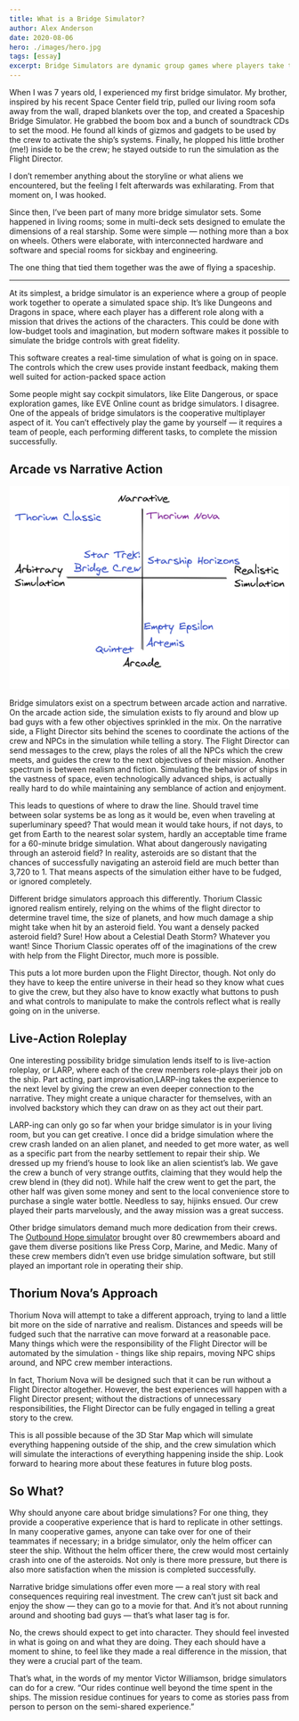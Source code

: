 ```yaml
---
title: What is a Bridge Simulator?
author: Alex Anderson
date: 2020-08-06
hero: ./images/hero.jpg
tags: [essay]
excerpt: Bridge Simulators are dynamic group games where players take the roles of a starship bridge crew.
---
```


When I was 7 years old, I experienced my first bridge simulator. My brother, inspired by his recent Space Center field trip, pulled our living room sofa away from the wall, draped blankets over the top, and created a Spaceship Bridge Simulator. He grabbed the boom box and a bunch of soundtrack CDs to set the mood. He found all kinds of gizmos and gadgets to be used by the crew to activate the ship’s systems. Finally, he plopped his little brother (me!) inside to be the crew; he stayed outside to run the simulation as the Flight Director.

I don’t remember anything about the storyline or what aliens we encountered, but the feeling I felt afterwards was exhilarating. From that moment on, I was hooked.

Since then, I’ve been part of many more bridge simulator sets. Some happened in living rooms; some in multi-deck sets designed to emulate the dimensions of a real starship. Some were simple — nothing more than a box on wheels. Others were elaborate, with interconnected hardware and software and special rooms for sickbay and engineering.

The one thing that tied them together was the awe of flying a spaceship.

---

At its simplest, a bridge simulator is an experience where a group of people work together to operate a simulated space ship. It’s like Dungeons and Dragons in space, where each player has a different role along with a mission that drives the actions of the characters. This could be done with low-budget tools and imagination, but modern software makes it possible to simulate the bridge controls with great fidelity.

This software creates a real-time simulation of what is going on in space. The controls which the crew uses provide instant feedback, making them well suited for action-packed space action

Some people might say cockpit simulators, like Elite Dangerous, or space exploration games, like EVE Online count as bridge simulators. I disagree. One of the appeals of bridge simulators is the cooperative multiplayer aspect of it. You can’t effectively play the game by yourself — it requires a team of people, each performing different tasks, to complete the mission successfully.

## Arcade vs Narrative Action

![Bridge Simulator Quadrants](./images/bridge-sim-quadrants.jpg)

Bridge simulators exist on a spectrum between arcade action and narrative. On the arcade action side, the simulation exists to fly around and blow up bad guys with a few other objectives sprinkled in the mix. On the narrative side, a Flight Director sits behind the scenes to coordinate the actions of the crew and NPCs in the simulation while telling a story. The Flight Director can send messages to the crew, plays the roles of all the NPCs which the crew meets, and guides the crew to the next objectives of their mission.
Another spectrum is between realism and fiction. Simulating the behavior of ships in the vastness of space, even technologically advanced ships, is actually really hard to do while maintaining any semblance of action and enjoyment.

This leads to questions of where to draw the line. Should travel time between solar systems be as long as it would be, even when traveling at superluminary speed? That would mean it would take hours, if not days, to get from Earth to the nearest solar system, hardly an acceptable time frame for a 60-minute bridge simulation. What about dangerously navigating through an asteroid field? In reality, asteroids are so distant that the chances of successfully navigating an asteroid field are much better than 3,720 to 1. That means aspects of the simulation either have to be fudged, or ignored completely.

Different bridge simulators approach this differently. Thorium Classic ignored realism entirely, relying on the whims of the flight director to determine travel time, the size of planets, and how much damage a ship might take when hit by an asteroid field. You want a densely packed asteroid field? Sure! How about a Celestial Death Storm? Whatever you want! Since Thorium Classic operates off of the imaginations of the crew with help from the Flight Director, much more is possible.

This puts a lot more burden upon the Flight Director, though. Not only do they have to keep the entire universe in their head so they know what cues to give the crew, but they also have to know exactly what buttons to push and what controls to manipulate to make the controls reflect what is really going on in the universe.

## Live-Action Roleplay

One interesting possibility bridge simulation lends itself to is live-action roleplay, or LARP, where each of the crew members role-plays their job on the ship. Part acting, part improvisation,LARP-ing takes the experience to the next level by giving the crew an even deeper connection to the narrative. They might create a unique character for themselves, with an involved backstory which they can draw on as they act out their part.

LARP-ing can only go so far when your bridge simulator is in your living room, but you can get creative. I once did a bridge simulation where the crew crash landed on an alien planet, and needed to get more water, as well as a specific part from the nearby settlement to repair their ship. We dressed up my friend’s house to look like an alien scientist’s lab. We gave the crew a bunch of very strange outfits, claiming that they would help the crew blend in (they did not). While half the crew went to get the part, the other half was given some money and sent to the local convenience store to purchase a single water bottle. Needless to say, hijinks ensued. Our crew played their parts marvelously, and the away mission was a great success.

Other bridge simulators demand much more dedication from their crews. The [Outbound Hope simulator](https://outboundhope.com/) brought over 80 crewmembers aboard and gave them diverse positions like Press Corp, Marine, and Medic. Many of these crew members didn’t even use bridge simulation software, but still played an important role in operating their ship.

## Thorium Nova’s Approach

Thorium Nova will attempt to take a different approach, trying to land a little bit more on the side of narrative and realism. Distances and speeds will be fudged such that the narrative can move forward at a reasonable pace. Many things which were the responsibility of the Flight Director will be automated by the simulation - things like ship repairs, moving NPC ships around, and NPC crew member interactions.

In fact, Thorium Nova will be designed such that it can be run without a Flight Director altogether. However, the best experiences will happen with a Flight Director present; without the distractions of unnecessary responsibilities, the Flight Director can be fully engaged in telling a great story to the crew.

This is all possible because of the 3D Star Map which will simulate everything happening outside of the ship, and the crew simulation which will simulate the interactions of everything happening inside the ship. Look forward to hearing more about these features in future blog posts.

## So What?

Why should anyone care about bridge simulations? For one thing, they provide a cooperative experience that is hard to replicate in other settings. In many cooperative games, anyone can take over for one of their teammates if necessary; in a bridge simulator, only the helm officer can steer the ship. Without the helm officer there, the crew would most certainly crash into one of the asteroids. Not only is there more pressure, but there is also more satisfaction when the mission is completed successfully.

Narrative bridge simulations offer even more — a real story with real consequences requiring real investment. The crew can’t just sit back and enjoy the show — they can go to a movie for that. And it’s not about running around and shooting bad guys — that’s what laser tag is for.

No, the crews should expect to get into character. They should feel invested in what is going on and what they are doing. They each should have a moment to shine, to feel like they made a real difference in the mission, that they were a crucial part of the team.

That’s what, in the words of my mentor Victor Williamson, bridge simulators can do for a crew. “Our rides continue well beyond the time spent in the ships. The mission residue continues for years to come as stories pass from person to person on the semi-shared experience.”
